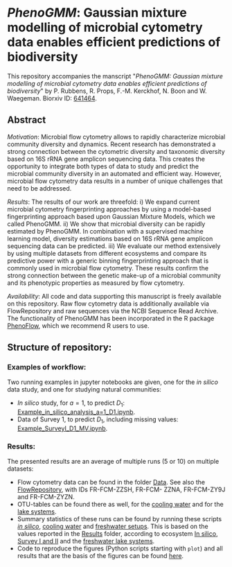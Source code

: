 # _PhenoGMM_: Gaussian mixture modelling of microbial cytometry data enables efficient predictions of biodiversity 

This repository accompanies the manscript "*_PhenoGMM_: Gaussian mixture modelling of microbial cytometry data enables efficient predictions of biodiversity*" by P. Rubbens, R. Props, F.-M. Kerckhof, N. Boon and W. Waegeman. Biorxiv ID: [641464](https://www.biorxiv.org/content/10.1101/641464v1). 

## Abstract
*Motivation*: Microbial flow cytometry allows to rapidly characterize microbial community diversity and
dynamics. Recent research has demonstrated a strong connection between the cytometric diversity and
taxonomic diversity based on 16S rRNA gene amplicon sequencing data. This creates the opportunity to
integrate both types of data to study and predict the microbial community diversity in an automated and
efficient way. However, microbial flow cytometry data results in a number of unique challenges that need
to be addressed.

*Results*: The results of our work are threefold: i) We expand current microbial cytometry fingerprinting
approaches by using a model-based fingerprinting approach based upon Gaussian Mixture Models, which
we called PhenoGMM. ii) We show that microbial diversity can be rapidly estimated by PhenoGMM. In
combination with a supervised machine learning model, diversity estimations based on 16S rRNA gene
amplicon sequencing data can be predicted. iii) We evaluate our method extensively by using multiple
datasets from different ecosystems and compare its predictive power with a generic binning fingerprinting
approach that is commonly used in microbial flow cytometry. These results confirm the strong connection
between the genetic make-up of a microbial community and its phenotypic properties as measured by flow
cytometry.

*Availability*: All code and data supporting this manuscript is freely available on this repository. Raw flow cytometry data is additionally available via FlowRepository and raw sequences via the NCBI Sequence Read Archive. The functionality of PhenoGMM has been incorporated in the R package [PhenoFlow](https://github.com/CMET-UGent/Phenoflow_package), which we recommend R users to use.

## Structure of repository: 

### Examples of workflow: 
Two running examples in jupyter notebooks are given, one for the _in silico_ data study, and one for studying natural communities: 
- _In silico_ study, for $a = 1$, to predict $D_1$: [Example_in_silico_analysis_a=1_D1.ipynb](https://github.com/prubbens/PhenoGMM/blob/master/Code/Example_in_silico_analysis_a%3D1_D1.ipynb). 
- Data of Survey 1, to predict $D_1$, including missing values: [Example_SurveyI_D1_MV.ipynb](https://github.com/prubbens/PhenoGMM/blob/master/Code/Example_SurveyI_D1_MV.ipynb). 

### Results: 
The presented results are an average of multiple runs (5 or 10) on multiple datasets: 
- Flow cytometry data can be found in the folder [Data](https://github.com/prubbens/PhenoGMM/tree/master/Data). See also the [FlowRepository](https://flowrepository.org/), with IDs FR-FCM-ZZSH, FR-FCM-
ZZNA, FR-FCM-ZY9J and FR-FCM-ZYZN. 
- OTU-tables can be found there as well, for the [cooling water](https://github.com/prubbens/PhenoGMM/blob/master/Data/OTU_table_Cycles.csv) and for the [lake systems](https://github.com/prubbens/PhenoGMM/tree/master/Data/Lakes/ByLake_Filtering/1in3). 
- Summary statistics of these runs can be found by running these scripts [_in silico_](https://github.com/prubbens/PhenoGMM/blob/master/Results/calc_summary_insilico.py), [cooling water](https://github.com/prubbens/PhenoGMM/blob/master/Results/calc_summary_cycles.py) and [freshwater setups](https://github.com/prubbens/PhenoGMM/blob/master/Results/calc_summary_lakes.py). This is based on the values reported in the [Results](https://github.com/prubbens/PhenoGMM/tree/master/Results) folder, according to ecosystem [In silico](https://github.com/prubbens/PhenoGMM/tree/master/Results/In%20Silico), [Survey I and II](https://github.com/prubbens/PhenoGMM/tree/master/Results/Cycles) and the [freshwater lake systems](https://github.com/prubbens/PhenoGMM/tree/master/Results/Lakes). 
- Code to reproduce the figures (Python scripts starting with `plot`) and all results that are the basis of the figures can be found [here](https://github.com/prubbens/PhenoGMM/tree/master/Results). 
